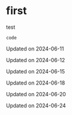# first

test

`code`


Updated on 2024-06-11

Updated on 2024-06-12

Updated on 2024-06-15

Updated on 2024-06-18

Updated on 2024-06-20

Updated on 2024-06-24